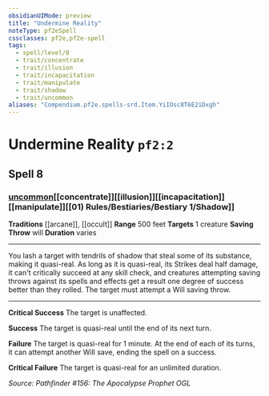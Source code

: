 ```yaml
---
obsidianUIMode: preview
title: "Undermine Reality"
noteType: pf2eSpell
cssclasses: pf2e,pf2e-spell
tags:
  - spell/level/8
  - trait/concentrate
  - trait/illusion
  - trait/incapacitation
  - trait/manipulate
  - trait/shadow
  - trait/uncommon
aliases: "Compendium.pf2e.spells-srd.Item.YiIOsc8T6E2iDxgh" 
---
```

# Undermine Reality  `pf2:2`  
## Spell 8
### [uncommon](uncommon "Uncommon Rarity Trait")[[concentrate]][[illusion]][[incapacitation]][[manipulate]][[01) Rules/Bestiaries/Bestiary 1/Shadow]]
**Traditions** [[arcane]], [[occult]]
**Range** 500 feet
**Targets** 1 creature
**Saving Throw**  will
**Duration** varies
* * * 
You lash a target with tendrils of shadow that steal some of its substance, making it quasi-real. As long as it is quasi-real, its Strikes deal half damage, it can't critically succeed at any skill check, and creatures attempting saving throws against its spells and effects get a result one degree of success better than they rolled. The target must attempt a Will saving throw.

* * *

**Critical Success** The target is unaffected.

**Success** The target is quasi-real until the end of its next turn.

**Failure** The target is quasi-real for 1 minute. At the end of each of its turns, it can attempt another Will save, ending the spell on a success.

**Critical Failure** The target is quasi-real for an unlimited duration.

*Source: Pathfinder #156: The Apocalypse Prophet*
*OGL*